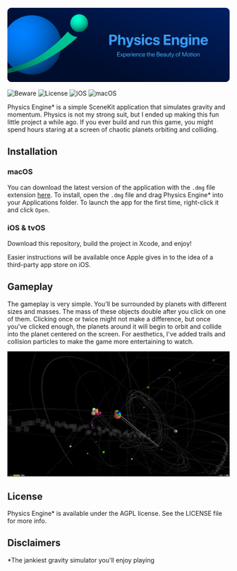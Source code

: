 ![Alt text](.readme/physics_engine_github.png?raw=true  "Physics Engine. The jankiest gravity simulator you'll enjoy playing!")

![Beware](https://img.shields.io/badge/beware-loads_of_fun-red)
![License](https://img.shields.io/badge/license-AGPL-blue)
![iOS](https://img.shields.io/badge/iOS-11.0%2B-lightblue)
![macOS](https://img.shields.io/badge/macOS-10.13%2B-orange)

Physics Engine* is a simple SceneKit application that simulates gravity and momentum. Physics is not my strong suit, but I ended up making this fun little project a while ago. If you ever build and run this game, you might spend hours staring at a screen of chaotic planets orbiting and colliding.

## Installation

### macOS
You can download the latest version of the application with the `.dmg` file extension [here](https://github.com/fatihbalsoy/physics-engine/releases/). To install, open the `.dmg` file and drag Physics Engine* into your Applications folder. To launch the app for the first time, right-click it and click `Open`.

### iOS & tvOS
Download this repository, build the project in Xcode, and enjoy!

Easier instructions will be available once Apple gives in to the idea of a third-party app store on iOS.

## Gameplay

The gameplay is very simple. You'll be surrounded by planets with different sizes and masses. The mass of these objects double after you click on one of them. Clicking once or twice might not make a difference, but once you've clicked enough, the planets around it will begin to orbit and collide into the planet centered on the screen. For aesthetics, I've added trails and collision particles to make the game more entertaining to watch.

![Alt text](.readme/screenshot.png?raw=true  "Physics Engine. The jankiest gravity simulator you'll enjoy playing!")

## License

Physics Engine* is available under the AGPL license. See the LICENSE file for more info.

## Disclaimers
*The jankiest gravity simulator you'll enjoy playing